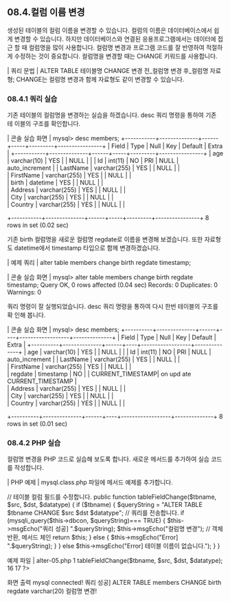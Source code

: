 
## 08.4.컬럼 이름 변경 
생성된 테이블의 컬럼 이름을 변경할 수 있습니다. 컬럼의 이름은 데이터베이스에서 쉽게 변경할 수 있습니다. 하지만 데이터베이스와 연결된 응용프로그램에서는 데이터에 접근 할 때 컬럼명을 많이 사용합니다. 컬럼명 변경과 프로그램 코드를 잘 반영하여 적절하게 수정하는 것이 중요합니다. 
컬럼명을 변경할 때는 CHANGE 키워드를 사용합니다. 

| 쿼리 문법 | 
ALTER TABLE 테이블명 CHANGE 변경 전_컬럼명 변경 후_컬럼명 자료형; 
CHANGE는 컬럼명 변경과 함께 자료형도 같이 변경할 수 있습니다. 

### 08.4.1 쿼리 실습 
기존 테이블의 컬럼명을 변경하는 실습을 하겠습니다. desc 쿼리 명령을 통하여 기존 테 이블의 구조를 확인합니다. 

| 콘솔 실습 화면 | 
mysql> desc members; +-----------+--------------+------+-----+---------+----------------+ | Field | Type | Null | Key | Default | Extra | +-----------+--------------+------+-----+---------+----------------+ | age | varchar(10) | YES | | NULL | | | Id | int(11) | NO | PRI | NULL | auto_increment | 
| LastName | varchar(255) | YES |  | NULL  |  |  
| FirstName | varchar(255) | YES |  | NULL  |  |  
| birth  | datetime  | YES  |  | NULL  |  |  
| Address  | varchar(255) | YES |  | NULL  |  |  
| City  | varchar(255) | YES |  | NULL  |  |  
| Country  | varchar(255) | YES  |  | NULL  |  |  

+-----------+--------------+------+-----+---------+----------------+ 8 rows in set (0.02 sec) 

기존 birth 컬럼명을 새로운 컬럼명 regdate로 이름을 변경해 보겠습니다. 또한 자료형도 
datetime에서 timestamp 타입으로 함께 변경하겠습니다. 

| 예제 쿼리 | 
alter table members change birth regdate timestamp; 

| 콘솔 실습 화면 | 
mysql> alter table members change birth regdate timestamp; Query OK, 0 rows affected (0.04 sec) Records: 0 Duplicates: 0 Warnings: 0 

쿼리 명령이 잘 실행되었습니다. desc 쿼리 명령을 통하여 다시 한번 테이블의 구조를 확 
인해 봅니다. 

| 콘솔 실습 화면 | 
mysql> desc members; +----------+--------------+------+----+------------------+--------------+ | Field | Type | Null | Key | Default | Extra | +----------+--------------+------+----+------------------+--------------+ | age | varchar(10) | YES | | NULL | | | Id | int(11) | NO | PRI | NULL              | auto_increment | 
| LastName | varchar(255) | YES |  | NULL  |  |  
| FirstName | varchar(255) | YES |  | NULL  |  |  
| regdate | timestamp  | NO  |  | CURRENT_TIMESTAMP| on upd ate  
CURRENT_TIMESTAMP |  
| Address   | varchar(255) | YES |    | NULL  |  |  
| City  | varchar(255) | YES |  | NULL  |  |  
| Country | varchar(255) | YES |  | NULL  |  |  

+----------+--------------+------+----+------------------+--------------+ 8 rows in set (0.01 sec) 

### 08.4.2 PHP 실습 
컬럼명 변경을 PHP 코드로 실습해 보도록 합니다. 새로운 메서드를 추가하여 실습 코드 를 작성합니다. 

| PHP 예제 | 
mysql.class.php 파일에 메서드 예제를 추가합니다. 

// 테이블 컬럼 필드를 수정합니다. public function tableFieldChange($tbname, $src, $dst, $datatype) { 
if ($tbname) { $queryString = "ALTER TABLE $tbname CHANGE $src $dst $datatype"; 
// 쿼리를 전송합니다. if (mysqli_query($this->dbcon, $queryString)=== TRUE) { 
$this->msgEcho("쿼리 성공] ".$queryString); $this->msgEcho("컬럼명 변경"); 
// 객체 반환, 메서드 체인 return $this; 
} else { $this->msgEcho("Error] ".$queryString); } 
} else $this->msgEcho("Error] 테이블 이름이 없습니다."); } } 

예제 파일 | alter-05.php 
1  <?php  
2  
3  include "dbinfo.php";  
4  include "mysql.class.php";  
5  
6  // ++ Mysqli DB 연결.  
7  $db = new JinyMysql();  
8  
9  $tbname = "members";  
10  $src = "birth";  
11  $dst = "regdate";  
12  $datatype = "varchar(20)";  
13  
14  // 필드를 추가합니다.  
15  $db->tableFieldChange($tbname, $src, $dst, $datatype);  
16  
17  ?>  

화면 출력 
mysql connected! 쿼리 성공] ALTER TABLE members CHANGE birth regdate varchar(20) 컬럼명 변경! 
